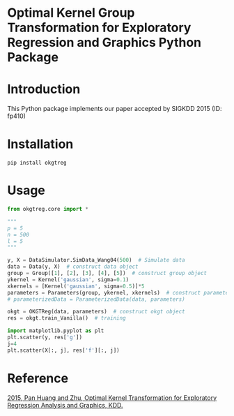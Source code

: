 Optimal Kernel Group Transformation for Exploratory Regression and Graphics Python Package
==========================================================================================

# Introduction

This Python package implements our paper accepted by SIGKDD 2015 (ID: fp410)

# Installation

`pip install okgtreg` 

# Usage

```python
from okgtreg.core import *

"""
p = 5
n = 500
l = 5
"""

y, X = DataSimulator.SimData_Wang04(500)  # Simulate data
data = Data(y, X)  # construct data object
group = Group([1], [2], [3], [4], [5])  # construct group object
ykernel = Kernel('gaussian', sigma=0.1)
xkernels = [Kernel('gaussian', sigma=0.5)]*5
parameters = Parameters(group, ykernel, xkernels)  # construct parameters object
# parameterizedData = ParameterizedData(data, parameters)

okgt = OKGTReg(data, parameters)  # construct okgt object
res = okgt.train_Vanilla()  # training

import matplotlib.pyplot as plt
plt.scatter(y, res['g'])
j=4
plt.scatter(X[:, j], res['f'][:, j])
```

# Reference

[2015, Pan  Huang and Zhu, Optimal Kernel Transformation for Exploratory Regression Analysis and Graphics, KDD.](http://www.kdd.org/kdd2015/program.html#accepted-research-papers)  